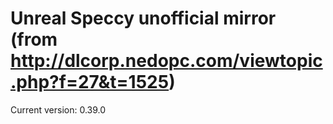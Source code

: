 # Unreal Speccy unofficial mirror (from http://dlcorp.nedopc.com/viewtopic.php?f=27&t=1525)

Current version: 0.39.0
